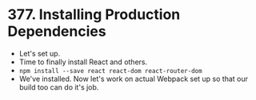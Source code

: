 # 377. Installing Production Dependencies
- Let's set up.
- Time to finally install React and others. 
- `npm install --save react react-dom react-router-dom`
- We've installed. Now let's work on actual Webpack set up so that our build too can do it's job. 